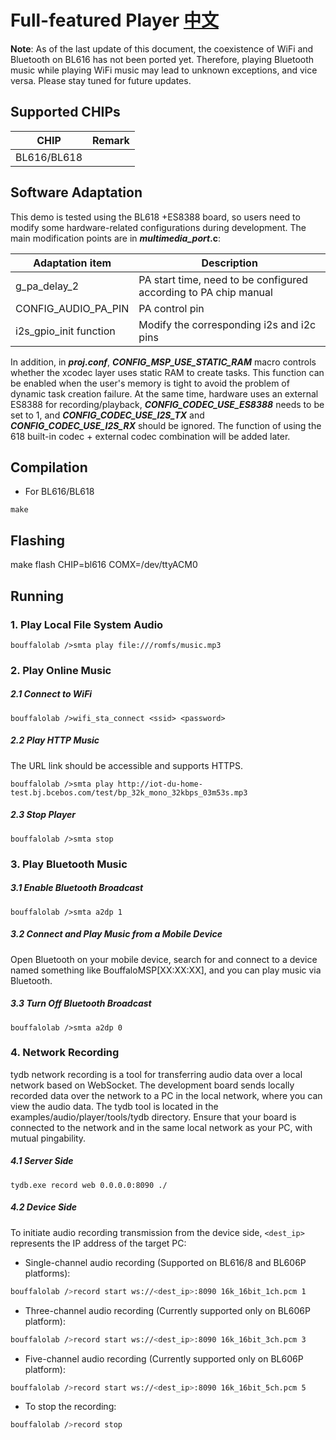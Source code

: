 # Full-featured Player [中文](README_zh.md)

**Note**: As of the last update of this document, the coexistence of WiFi and Bluetooth on BL616 has not been ported yet. Therefore, playing Bluetooth music while playing WiFi music may lead to unknown exceptions, and vice versa. Please stay tuned for future updates.

## Supported CHIPs

|      CHIP        | Remark |
|:----------------:|:------:|
|BL616/BL618       |        |

## Software Adaptation

This demo is tested using the BL618 +ES8388 board, so users need to modify some hardware-related configurations during development. The main modification points are in ***multimedia_port*.c**:

| Adaptation item        | Description                                                  |
| ---------------------- | ------------------------------------------------------------ |
| g_pa_delay_2           | PA start time, need to be configured according to PA chip manual |
| CONFIG_AUDIO_PA_PIN    | PA control pin                                               |
| i2s_gpio_init function | Modify the corresponding i2s and i2c pins                    |

In addition, in ***proj.conf***, ***CONFIG_MSP_USE_STATIC_RAM*** macro controls whether the xcodec layer uses static RAM to create tasks. This function can be enabled when the user's memory is tight to avoid the problem of dynamic task creation failure. At the same time, hardware uses an external ES8388 for recording/playback, ***CONFIG_CODEC_USE_ES8388*** needs to be set to 1, and ***CONFIG_CODEC_USE_I2S_TX*** and ***CONFIG_CODEC_USE_I2S_RX*** should be ignored. The function of using the 618 built-in codec + external codec combination will be added later.

## Compilation

- For BL616/BL618

```
make
```

## Flashing
make flash CHIP=bl616 COMX=/dev/ttyACM0

## Running

### 1. Play Local File System Audio

```
bouffalolab />smta play file:///romfs/music.mp3
```

### 2. Play Online Music

##### 2.1 Connect to WiFi

```
bouffalolab />wifi_sta_connect <ssid> <password>
```

##### 2.2 Play HTTP Music

The URL link should be accessible and supports HTTPS.

```
bouffalolab />smta play http://iot-du-home-test.bj.bcebos.com/test/bp_32k_mono_32kbps_03m53s.mp3
```

##### 2.3 Stop Player

```
bouffalolab />smta stop
```

### 3. Play Bluetooth Music

##### 3.1 Enable Bluetooth Broadcast

```
bouffalolab />smta a2dp 1
```

##### 3.2 Connect and Play Music from a Mobile Device
Open Bluetooth on your mobile device, search for and connect to a device named something like BouffaloMSP[XX:XX:XX], and you can play music via Bluetooth.

##### 3.3 Turn Off Bluetooth Broadcast

```
bouffalolab />smta a2dp 0
```

### 4. Network Recording

tydb network recording is a tool for transferring audio data over a local network based on WebSocket. The development board sends locally recorded data over the network to a PC in the local network, where you can view the audio data. The tydb tool is located in the examples/audio/player/tools/tydb directory. Ensure that your board is connected to the network and in the same local network as your PC, with mutual pingability.
##### 4.1 Server Side

```
tydb.exe record web 0.0.0.0:8090 ./
```

##### 4.2 Device Side

To initiate audio recording transmission from the device side, `<dest_ip>` represents the IP address of the target PC:

* Single-channel audio recording (Supported on BL616/8 and BL606P platforms):

```bash
bouffalolab />record start ws://<dest_ip>:8090 16k_16bit_1ch.pcm 1
```

* Three-channel audio recording (Currently supported only on BL606P platform):

```bash
bouffalolab />record start ws://<dest_ip>:8090 16k_16bit_3ch.pcm 3
```

* Five-channel audio recording (Currently supported only on BL606P platform):

```bash
bouffalolab />record start ws://<dest_ip>:8090 16k_16bit_5ch.pcm 5
```

* To stop the recording:

```bash
bouffalolab />record stop
```

